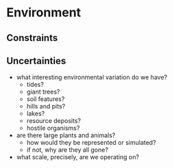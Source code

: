 # Environment

## Constraints

## Uncertainties

- what interesting environmental variation do we have?
  - tides?
  - giant trees?
  - soil features?
  - hills and pits?
  - lakes?
  - resource deposits?
  - hostile organisms?
- are there large plants and animals?
  - how would they be represented or simulated?
  - if not, why are they all gone?
- what scale, precisely, are we operating on?
